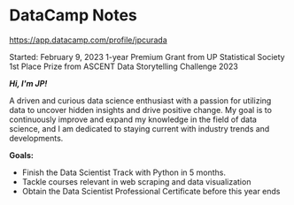 # DataCamp Notes
https://app.datacamp.com/profile/jpcurada

Started: February 9, 2023
1-year Premium Grant from UP Statistical Society
1st Place Prize from ASCENT Data Storytelling Challenge 2023

***Hi, I'm JP!***

A driven and curious data science enthusiast with a passion for utilizing data to uncover hidden insights and drive positive change. My goal is to continuously improve and expand my knowledge in the field of data science, and I am dedicated to staying current with industry trends and developments.

**Goals:** 
- Finish the Data Scientist Track with Python in 5 months.
- Tackle courses relevant in web scraping and data visualization
- Obtain the Data Scientist Professional Certificate before this year ends

